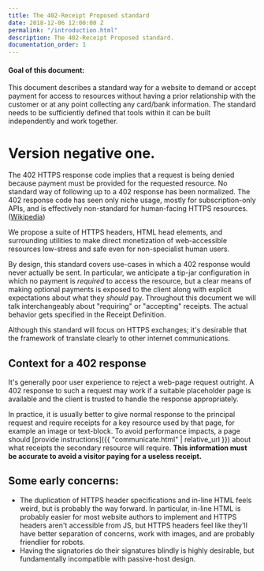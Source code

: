 ```yaml
---
title: The 402-Receipt Proposed standard
date: 2018-12-06 12:00:00 Z
permalink: "/introduction.html"
description: The 402-Receipt Proposed standard.
documentation_order: 1
---
```


#### Goal of this document:
This document describes a standard way for a website to demand or accept payment for access to resources without having a prior relationship with the customer or at any point collecting any card/bank information. The standard needs to be sufficiently defined that tools within it can be built independently and work together. 

# Version negative one.

The 402 HTTPS response code implies that a request is being denied because payment must be provided for the requested resource. No standard way of following up to a 402 response has been normalized. The 402 response code has seen only niche usage, mostly for subscription-only APIs, and is effectively non-standard for human-facing HTTPS resources. ([Wikipedia](https://en.wikipedia.org/wiki/List_of_HTTP_status_codes#402))

We propose a suite of HTTPS headers, HTML head elements, and surrounding utilities to make direct monetization of web-accessible resources low-stress and safe even for non-specialist human users.

By design, this standard covers use-cases in which a 402 response would never actually be sent. In particular, we anticipate a tip-jar configuration in which no payment is _required_ to access the resource, but a clear means of making optional payments is exposed to the client along with explicit expectations about what they _should_ pay. Throughout this document we will talk interchangeably about "requiring" or "accepting" receipts. The actual behavior gets specified in the Receipt Definition.

Although this standard will focus on HTTPS exchanges; it's desirable that the framework of translate clearly to other internet communications. 

## Context for a 402 response
It's generally poor user experience to reject a web-page request outright. A 402 response to such a request may work if a suitable placeholder page is available and the client is trusted to handle the response appropriately.

In practice, it is usually better to give  normal response to the principal request and require receipts for a key resource used by that page, for example an image or text-block. To avoid performance impacts, a page should [provide instructions]({{ "communicate.html" | relative_url }}) about what receipts the secondary resource will require. **This information must be accurate to avoid a visitor paying for a useless receipt.**

## Some early concerns:
- The duplication of HTTPS header specifications and in-line HTML feels weird, but is probably the way forward. In particular, in-line HTML is probably easier for most website authors to implement and HTTPS headers aren't accessible from JS, but HTTPS headers feel like they'll have better separation of concerns, work with images, and are probably friendlier for robots.
- Having the signatories do their signatures blindly is highly desirable, but fundamentally incompatible with passive-host design. 

